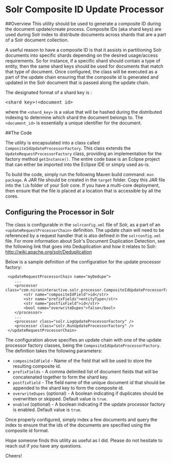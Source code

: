 # Solr Composite ID Update Processor

##Overview
This utility should be used to generate a composite ID during the document
update/create process. Composite IDs (aka shard keys) are used during Solr 
index to distribute documents across shards that are a part of a Solr
document collection.

A useful reason to have a composite ID is that it assists in partitioning
Solr documents into specific shards depending on the desired usage/access requirements. So 
for instance, if a specific shard should contain a type of entity, then the same shard keys 
should be used for documents that match that type of document. Once configured, the class
will be executed as a part of the update chain ensuring that the composite id is generated
and updated in the Solr document that is passed along the update chain.

The designated format of a shard key is :
<pre>&lt;shard_key&gt;!&lt;document_id&gt;</pre> 

where the <code>&lt;shard_key&gt;</code> 
is a value that will be hashed during the distributed indexing to determine which shard
the document belongs to. The <code>&lt;document_id&gt;</code> is essentially a unique identifier for the document.

##The Code

The utility is encapsulated into a class called <code>CompositeIdUpdateProcessorFactory</code>. This 
class extends the <code>UpdateRequestProcessorFactory</code> class, providing an implementation for 
the factory method <code>getInstance()</code>. The entire code base is an Eclipse project that can 
either be imported into the Eclipse IDE or simply used as-is. 

To build the code, simply run the following Maven build command: <code>mvn package</code>. A JAR file 
should be created in the <code>target</code> folder. Copy this JAR file into the <code>lib</code> folder of your Solr
core. If you have a multi-core deployment, then ensure that the file is placed at a location that is 
accessible by all the cores.

## Configuring the Processor in Solr
The class is configurable in the <code>solrconfig.xml</code> file of Solr, as a part of an 
<code>&lt;updateRequestProcessorChain&gt;</code> definition. The update chain will need to 
be referenced by a request handler that is also defined in the <code>solrconfig.xml</code> 
file. For more information about Solr's Document Duplication Detection, see the following 
link that goes into Deduplication and how it relates to Solr: http://wiki.apache.org/solr/Deduplication

Below is a sample definition of the configuration for the update processor factory:

``` 
 <updateRequestProcessorChain name="myDedupe">
 	...
 	<processor class="com.niraninteractive.solr.processor.CompositeIdUpdateProcessorFactory">
 		<str name="compositeIdField">id</str>
 		<str name="prefixFields">entityType</str>
 		<str name="postfixField">id</str>
 		<bool name="overwriteDupes">false</bool>
 	</processor>		
 	...
 	<processor class="solr.LogUpdateProcessorFactory" />
 	<processor class="solr.RunUpdateProcessorFactory" />
 </updateRequestProcessorChain>
``` 

 The configuration above specifies an update chain with one of the update processor factory 
 classes, being the <code>CompositeIdUpdateProcessorFactory</code>. The definition takes the
 following parameters:
 * <code>compositeIdField</code> - Name of the field that will be used to store 
 the resulting composite id.
 * <code>prefixFields</code> - A comma delimited list of document fields that will be 
 concatenated together to form the shard key.
 * <code>postfixField</code> - The field name of the unique document id that should be appended to the shard key 
 to form the composite id.
 * <code>overwriteDupes</code> (optional) - A boolean indicating if duplicates should be 
 overwritten or skipped. Default value is <code>true</code>.
 * <code>enabled</code> (optional) - A boolean indicating if the update processor factory
 is enabled. Default value is <code>true</code>.
 
Once properly configured, simply index a few documents and query the index to ensure that 
the ids of the documents are specified using the composite id format.

Hope someone finds this utility as useful as I did. Please do not hesitate to reach out if you have any questions. 

Cheers!